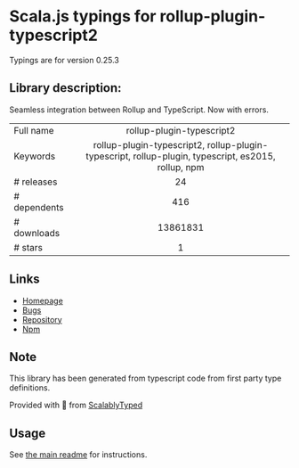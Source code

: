 
# Scala.js typings for rollup-plugin-typescript2

Typings are for version 0.25.3

## Library description:
Seamless integration between Rollup and TypeScript. Now with errors.

|                    |                 |
| ------------------ | :-------------: |
| Full name          | rollup-plugin-typescript2 |
| Keywords           | rollup-plugin-typescript2, rollup-plugin-typescript, rollup-plugin, typescript, es2015, rollup, npm |
| # releases         | 24 |
| # dependents       | 416 |
| # downloads        | 13861831 |
| # stars            | 1 |

## Links
- [Homepage](https://github.com/ezolenko/rollup-plugin-typescript2)
- [Bugs](https://github.com/ezolenko/rollup-plugin-typescript2/issues)
- [Repository](https://github.com/ezolenko/rollup-plugin-typescript2)
- [Npm](https://www.npmjs.com/package/rollup-plugin-typescript2)
    


## Note
This library has been generated from typescript code from first party type definitions.

Provided with :purple_heart: from [ScalablyTyped](https://github.com/oyvindberg/ScalablyTyped)

## Usage
See [the main readme](../../readme.md) for instructions.


